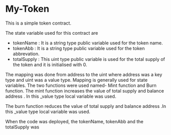 # My-Token
This is a simple token contract.

The state variable used for this contract are 

- tokenName : It is a string type public variable used for the token name.
- tokenAbb : It is a string type public variable used for the token abbrevation.
- totalSupply : This uint type public variable is used for the total supply of the token and it is initialised with 0.


The mapping was done from address to the uint where address was a key type and uint was a value type. Mapping is generally used for state variables.
The two functions were used named- Mint function and Burn function.
The mint function increases the value of total supply and balance address . In this _value type local variable was used.

The burn function reduces the value of total supply and balance address .In this _value type local variable was used.

When the code was deployed, the tokenName, tokenAbb and the totalSupply was 
